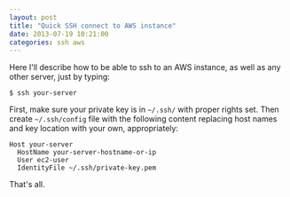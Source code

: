 ```yaml
---
layout: post
title: "Quick SSH connect to AWS instance"
date: 2013-07-19 10:21:00
categories: ssh aws
---
```


Here I'll describe how to be able to ssh to an AWS instance, as well as any other server,
just by typing:

    $ ssh your-server

First, make sure your private key is in `~/.ssh/` with proper rights set.
Then create `~/.ssh/config` file with the following content replacing host names
and key location with your own, appropriately:

    Host your-server
      HostName your-server-hostname-or-ip
      User ec2-user
      IdentityFile ~/.ssh/private-key.pem

That's all.

